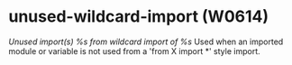 # unused-wildcard-import (W0614)

*Unused import(s) %s from wildcard import of %s* Used when an imported
module or variable is not used from a 'from X import \*' style import.
